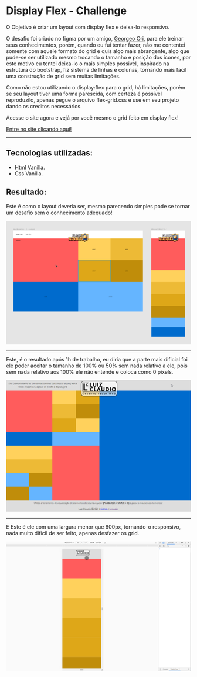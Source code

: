 # Display Flex - Challenge
 O Objetivo é criar um layout com display flex e deixa-lo responsivo.


O desafio foi criado no figma por um amigo, [Georgeo Ori](https://github.com/Ge-Ori), para ele treinar seus conhecimentos, porém, quando eu fui tentar fazer, não me contentei somente com aquele formato do grid e quis algo mais abrangente, algo que pude-se ser utilizado mesmo trocando o tamanho e posição dos icones, por este motivo eu tentei deixa-lo o mais simples possivel, inspirado na estrutura do bootstrap, fiz sistema de linhas e colunas, tornando mais facil uma construção de grid sem muitas limitações.

Como não estou utilizando o display:flex para o grid, há limitações, porém se seu layout tiver uma forma parescida, com certeza é possivel reproduzilo, apenas pegue o arquivo flex-grid.css e use em seu projeto dando os creditos necessários.

Acesse o site agora e vejá por você mesmo o grid feito em display flex!

[Entre no site clicando aqui!](https://dinowsauron.github.io/Display-Flex_Challenge/)

---
## Tecnologias utilizadas:
* Html Vanilla.
* Css Vanilla.


## Resultado:

Este é como o layout deveria ser, mesmo parecendo simples pode se tornar um desafio sem o conhecimento adequado!

<img src="https://raw.githubusercontent.com/DinowSauron/Display-Flex_Challenge/main/images/inicial.png" alt="Imagem do layout no figma" title="Imagem do layout no figma">

---
Este, é o resultado após 1h de trabalho, eu diria que a parte mais dificial foi ele poder aceitar o tamanho de 100% ou 50% sem nada relativo a ele, pois sem nada relativo aos 100% ele não entende e coloca como 0 pixels.

<img src="https://raw.githubusercontent.com/DinowSauron/Display-Flex_Challenge/main/images/main-page.png" alt="Imagem do projeto com grid" title="Imagem do projeto com grid">

---
E Este é ele com uma largura menor que 600px, tornando-o responsivo, nada muito dificil de ser feito, apenas desfazer os grid.

<img src="https://raw.githubusercontent.com/DinowSauron/Display-Flex_Challenge/main/images/responsive1.png" alt="Imagem do projeto com grid" title="Imagem do projeto com grid">

